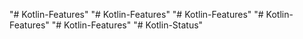 "# Kotlin-Features" 
"# Kotlin-Features" 
"# Kotlin-Features" 
"# Kotlin-Features" 
"# Kotlin-Features" 
"# Kotlin-Status" 
